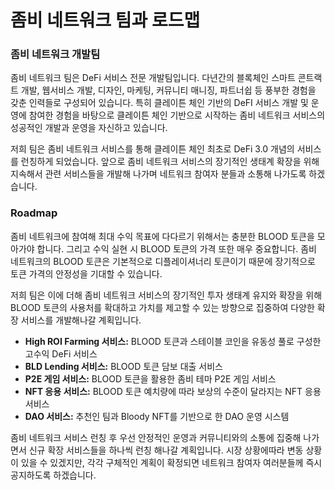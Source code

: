 # 좀비 네트워크 팀과 로드맵

### 좀비 네트워크 개발팀

좀비 네트워크 팀은 DeFi 서비스 전문 개발팀입니다. 다년간의 블록체인 스마트 콘트랙트 개발, 웹서비스 개발, 디자인, 마케팅, 커뮤니티 매니징, 파트너쉽 등 풍부한 경험을 갖춘 인력들로 구성되어 있습니다. 특히 클레이튼 체인 기반의 DeFI 서비스 개발 및 운영에 참여한 경험을 바탕으로 클레이튼 체인 기반으로 시작하는 좀비 네트워크 서비스의 성공적인 개발과 운영을 자신하고 있습니다.&#x20;

저희 팀은 좀비 네트워크 서비스를 통해 클레이튼 체인 최초로 DeFi 3.0 개념의 서비스를 런칭하게 되었습니다. 앞으로 좀비 네트워크 서비스의 장기적인 생태계 확장을 위해 지속해서 관련 서비스들을 개발해 나가며 네트워크 참여자 분들과 소통해 나가도록 하겠습니다.

### Roadmap

좀비 네트워크에 참여해 최대 수익 목표에 다다르기 위해서는 충분한 BLOOD 토큰을 모아가야 합니다. 그리고 수익 실현 시 BLOOD 토큰의 가격 또한 매우 중요합니다. 좀비 네트워크의 BLOOD 토큰은 기본적으로 디플레이셔너리 토큰이기 때문에 장기적으로 토큰 가격의 안정성을 기대할 수 있습니다.&#x20;

저희 팀은 이에 더해 좀비 네트워크 서비스의 장기적인 투자 생태계 유지와 확장을 위해 BLOOD 토큰의 사용처를 확대하고 가치를 제고할 수 있는 방향으로 집중하여 다양한 확장 서비스를 개발해나갈 계획입니다.

* **High ROI Farming 서비스:** BLOOD 토큰과 스테이블 코인을 유동성 풀로 구성한 고수익 DeFi 서비스&#x20;
* **BLD Lending 서비스:** BLOOD 토큰 담보 대출 서비스        &#x20;
* **P2E 게임 서비스:** BLOOD 토큰을 활용한 좀비 테마 P2E 게임 서비스&#x20;
* **NFT 응용 서비스:** BLOOD 토큰 예치량에 따라 보상의 수준이 달라지는 NFT 응용 서비스
* **DAO 서비스:** 추천인 팀과 Bloody NFT를 기반으로 한 DAO 운영 시스템

좀비 네트워크 서비스 런칭 후 우선 안정적인 운영과 커뮤니티와의 소통에 집중해 나가면서 신규 확장 서비스들을 하나씩 런칭 해나갈 계획입니다. 시장 상황에따라 변동 상황이 있을 수 있겠지만, 각각 구체적인 계획이 확정되면 네트워크 참여자 여러분들께 즉시 공지하도록 하겠습니다.
